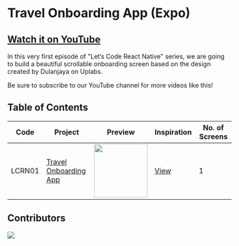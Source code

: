 # Travel Onboarding App (Expo)

## [Watch it on YouTube](https://youtu.be/1XP28xVToho)

In this very first episode of "Let’s Code React Native" series, we are going to build a beautiful scrollable onboarding screen based on the design created by Dulanjaya on Uplabs. 

Be sure to subscribe to our YouTube channel for more videos like this!

## Table of Contents

| Code | Project | Preview | Inspiration | No. of Screens |
| ------ | ------ | ------ | ------ | ------ |
| LCRN01 | [Travel Onboarding App](https://youtu.be/1XP28xVToho) | <img src="https://i.ibb.co/pPNyYFP/preview.png" width="120" />  | [View](https://www.uplabs.com/posts/splash-screen-mobile-ui-5) | 1 |

## Contributors

<a href="https://github.com/byprogrammers/LCRN01-travel-onboarding-app/graphs/contributors">
   <img src="https://contrib.rocks/image?repo=byprogrammers/lets-code-react-native" />
</a>

